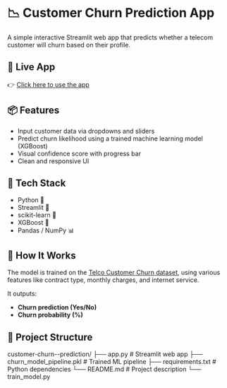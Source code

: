# 📉 Customer Churn Prediction App

A simple interactive Streamlit web app that predicts whether a telecom customer will churn based on their profile.

## 🚀 Live App

👉 [Click here to use the app]([https://telco-customer-churn--prediction.streamlit.app])

## 📦 Features

- Input customer data via dropdowns and sliders
- Predict churn likelihood using a trained machine learning model (XGBoost)
- Visual confidence score with progress bar
- Clean and responsive UI

## 🔧 Tech Stack

- Python 🐍
- Streamlit 🚀
- scikit-learn 🤖
- XGBoost 🌲
- Pandas / NumPy 📊

## 🧠 How It Works

The model is trained on the [Telco Customer Churn dataset]([https://raw.githubusercontent.com/IBM/telco-customer-churn-on-icp4d/master/data/Telco-Customer-Churn.csv]), using various features like contract type, monthly charges, and internet service.

It outputs:
- **Churn prediction (Yes/No)**
- **Churn probability (%)**

## 📁 Project Structure
customer-churn--prediction/
├── app.py # Streamlit web app
├── churn_model_pipeline.pkl # Trained ML pipeline
├── requirements.txt # Python dependencies
└── README.md # Project description
└── train_model.py

